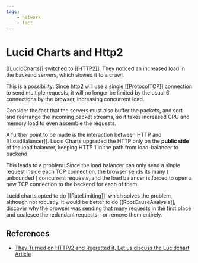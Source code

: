 ```yaml
---
tags:
    - network
    - fact
---
```


# Lucid Charts and Http2

[[LucidCharts]] switched to [[HTTP2]]. They noticed an increased load in the backend servers, which slowed it to a crawl.

This is a possibility: Since http2 will use a single [[ProtocolTCP]] connection to send multiple requests, it will no longer be limited by the usual 6 connections by the browser, increasing concurrent load.

Consider the fact that the servers must also buffer the packets, and sort and rearrange the incoming packet streams, so it takes increased CPU and memory load to even assemble the requests.

A further point to be made is the interaction between HTTP and [[LoadBalancer]]. Lucid Charts upgraded the HTTP only on the __public side__ of the load balancer, keeping HTTP 1 in the path from load-balancer to backend.

This leads to a problem: Since the load balancer can only send a single request inside each TCP connection, the browser sends its many ( unbounded ) concurrent requests, and the load balancer is forced to open a new TCP connection to the backend for each of them.

Lucid charts opted to do [[RateLimiting]], which solves the problem, although not robustly.  It would be better to do [[RootCauseAnalysis]], discover why the browser was sending that many requests in the first place and coalesce the redundant requests - or remove them entirely.

## References

* [They Turned on HTTP/2 and Regretted it, Let us discuss the Lucidchart Article](https://www.youtube.com/watch?v=gejfT1h6LBo)
